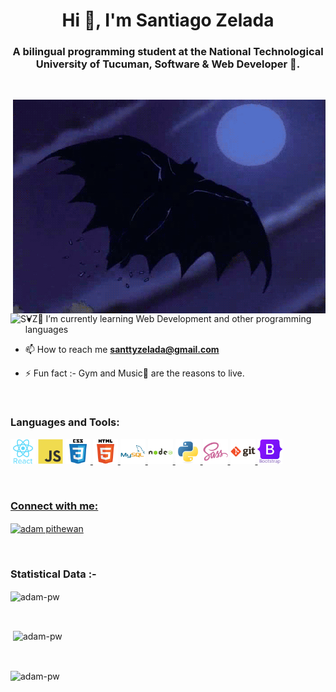 <h1 align="center">Hi 👋, I'm Santiago Zelada</h1>
<h3 align="center">A bilingual programming student at the National Technological University of Tucuman, Software & Web Developer 🌟.</h3>

<br>
<p><img align="right" src="https://github.com/santizelada/santizelada/blob/main/meFlying.gif" alt="SVZ" /></p>
<p><img align="left" src="https://github.com/Adam-pw/Adam-pw/blob/main/animation_500_kxa883sd.gif" alt="SVZ" /></p>



- 🌱 I’m currently learning Web Development and other programming languages

- 📫 How to reach me **santtyzelada@gmail.com**

- ⚡ Fun fact :- Gym and Music🎵 are the reasons to live.

<br>

<h3 align="left">Languages and Tools:</h3>
<p align="left"> <img
      src="https://raw.githubusercontent.com/devicons/devicon/master/icons/react/react-original-wordmark.svg"
      alt="react" width="40" height="40" /> <img
      src="https://raw.githubusercontent.com/devicons/devicon/master/icons/javascript/javascript-original.svg"
      alt="javascript" width="40" height="40" /> <a href="https://developer.android.com" target="_blank" rel="noreferrer">  <img
      src="https://raw.githubusercontent.com/devicons/devicon/master/icons/css3/css3-original-wordmark.svg" alt="css3"
      width="40" height="40" /> <img
      src="https://raw.githubusercontent.com/devicons/devicon/master/icons/html5/html5-original-wordmark.svg"
      alt="html5" width="40" height="40" /> <img
      src="https://raw.githubusercontent.com/devicons/devicon/master/icons/mysql/mysql-original-wordmark.svg"
      alt="mysql" width="40" height="40" /> <img
      src="https://raw.githubusercontent.com/devicons/devicon/master/icons/nodejs/nodejs-original-wordmark.svg"
      alt="nodejs" width="40" height="40" />
    <img
      src="https://raw.githubusercontent.com/devicons/devicon/master/icons/python/python-original.svg" alt="python"
      width="40" height="40" /> <img
      src="https://raw.githubusercontent.com/devicons/devicon/master/icons/sass/sass-original.svg" alt="sass" width="40"
      height="40" /> <img
      src="https://github.com/devicons/devicon/blob/master/icons/git/git-original-wordmark.svg" alt="git" width="40"
      height="40" color="red" />  <img
      src="https://github.com/devicons/devicon/blob/master/icons/bootstrap/bootstrap-original-wordmark.svg" alt="bootstrap" width="40"
      height="40" color="red" />               </p> 

<br>

<h3 align="left">Connect with me:</h3>
<p align="left">
  <a href="https://www.linkedin.com/in/santiago-valent%C3%ADn-zelada-93b779277" target="_blank"><img align="center"
      src="https://raw.githubusercontent.com/rahuldkjain/github-profile-readme-generator/master/src/images/icons/Social/linked-in-alt.svg"
      alt="adam pithewan" height="30" width="40" /></a>
</p>

<br>

<h3>Statistical Data :-</h3>
<p><img align="center"
    src="https://github-readme-stats.vercel.app/api/top-langs?username=adam-pw&show_icons=true&locale=en&bg_color=0d1117&text_color=ffffff&layout=compact"
    alt="adam-pw" 
    bg_color=#808080/></p>

<br>

<p>&nbsp;<img align="center" src="https://github-readme-stats.vercel.app/api?username=adam-pw&show_icons=true&locale=en&bg_color=0d1117&text_color=ffffff&repo=convoychat"
    alt="adam-pw" /></p>

<br>

<p><img align="center" src="https://github-readme-streak-stats.herokuapp.com/?user=Adam-pw&theme=dark&background=0d1117&date_format=M%20j%5B%2C%20Y%5D" alt="adam-pw" /></p>
      
<p align="left"> <a href="https://twitter.com/" target="blank"><img
      src="https://img.shields.io/twitter/follow/?logo=twitter&style=for-the-badge" alt="" /></a> </p>

